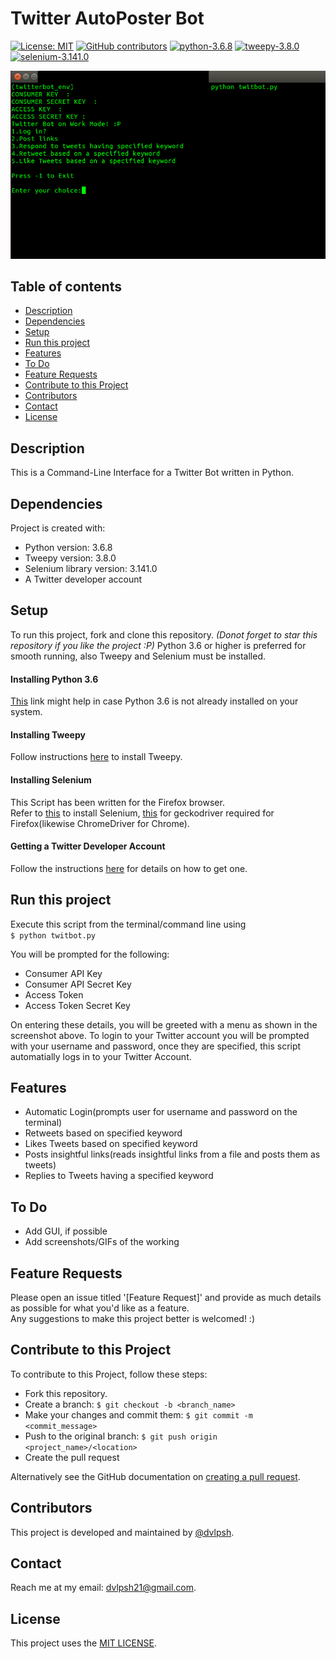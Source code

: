 
# Twitter AutoPoster Bot
[![License: MIT](https://img.shields.io/badge/License-MIT-yellow.svg)](https://opensource.org/licenses/MIT)
[![GitHub contributors](https://img.shields.io/github/contributors/dvlpsh/Twitter-AutoPoster-Bot)](#contributors)
[![python-3.6.8](https://img.shields.io/badge/python-3.6-blue)](#dependencies)
[![tweepy-3.8.0](https://img.shields.io/badge/tweepy-3.8.0-blue)](#dependencies)
[![selenium-3.141.0](https://img.shields.io/badge/selenium-3.141.0-blue)](#dependencies)


![Screenshot](twitbot.png)
 
## Table of contents
* [Description](#description)
* [Dependencies](#dependencies)
* [Setup](#setup)
* [Run this project](#run-this-project)
* [Features](#features)
* [To Do](#to-do)
* [Feature Requests](#feature-requests)
* [Contribute to this Project](#contribute-to-this-project)
* [Contributors](#contributors)
* [Contact](#contact)
* [License](#license)

## Description
This is a Command-Line Interface for a Twitter Bot written in Python.
	
## Dependencies
Project is created with:
* Python version: 3.6.8
* Tweepy version: 3.8.0
* Selenium library version: 3.141.0
* A Twitter developer account  
	
## Setup
To run this project, fork and clone this repository. *(Donot forget to star this repository if you like the project :P)*
Python 3.6 or higher is preferred for smooth running, also Tweepy and Selenium must be installed.

#### Installing Python 3.6 
[This](https://askubuntu.com/questions/865554/how-do-i-install-python-3-6-using-apt-get) link might help in case Python 3.6  is not already installed on your system.

#### Installing Tweepy
Follow instructions [here](https://stackoverflow.com/questions/31325305/install-tweepy-on-ubuntu) to install Tweepy.

#### Installing Selenium
This Script has been written for the Firefox browser.  
Refer to [this](https://askubuntu.com/questions/937770/how-to-install-and-set-up-selenium-webdriver-on-ubuntu-16-04) to install Selenium, [this](https://askubuntu.com/questions/851401/where-to-find-geckodriver-needed-by-selenium-python-package) for geckodriver required for Firefox(likewise ChromeDriver for Chrome).

#### Getting a Twitter Developer Account
Follow the instructions [here](https://iag.me/socialmedia/how-to-create-a-twitter-app-in-8-easy-steps/) for details on how to get one.

## Run this project
Execute this script from the terminal/command line using  
`$ python twitbot.py`  

You will be prompted for the following: 
- Consumer API Key
- Consumer API Secret Key
- Access Token
- Access Token Secret Key

On entering these details, you will be greeted with a menu as shown in the screenshot above. To login to your Twitter account you will be prompted with your username and password, once they are specified, this script automatially logs in to your Twitter Account.
<!--- Add screenshots for various functions so that it's clear what has been done. ---> 

## Features
* Automatic Login(prompts user for username and password on the terminal)
* Retweets based on specified keyword
* Likes Tweets based on specified keyword
* Posts insightful links(reads insightful links from a file and posts them as tweets)
* Replies to Tweets having a specified keyword

## To Do ##
- Add GUI, if possible
- Add screenshots/GIFs of the working

## Feature Requests ##
Please open an issue titled '[Feature Request]' and provide as much details as possible for what you'd like as a feature.  
Any suggestions to make this project better is welcomed! :)

## Contribute to this Project
To contribute to this Project, follow these steps:
- Fork this repository.
- Create a branch: `$ git checkout -b <branch_name>`
- Make your changes and commit them: `$ git commit -m <commit_message>`
- Push to the original branch: `$ git push origin <project_name>/<location>`
- Create the pull request

Alternatively see the GitHub documentation on [creating a pull request](https://help.github.com/en/github/collaborating-with-issues-and-pull-requests/creating-a-pull-request).


## Contributors
This project is developed and maintained by [@dvlpsh](https://github.com/dvlpsh).

## Contact
Reach me at my email: [dvlpsh21@gmail.com](mailto:dvlpsh21@gmail.com).

## License
This project uses the [MIT LICENSE](LICENSE).

